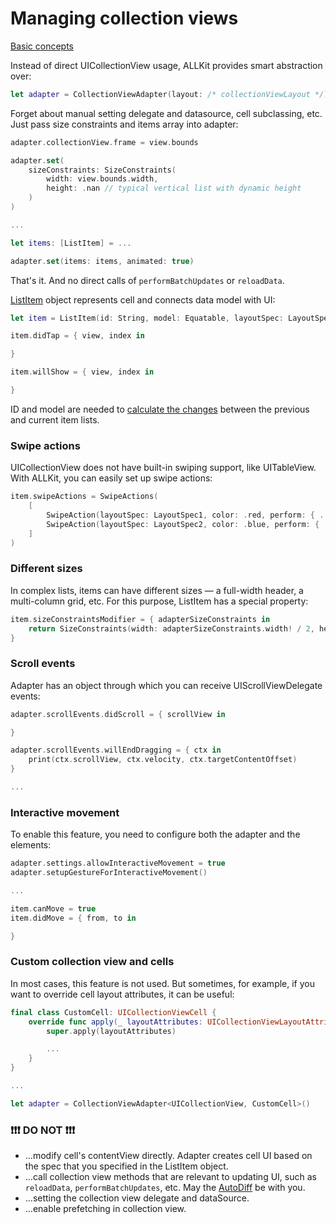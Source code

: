 # Managing collection views

[Basic concepts](basic_concepts.md)

Instead of direct UICollectionView usage, ALLKit provides smart abstraction over:

```swift
let adapter = CollectionViewAdapter(layout: /* collectionViewLayout */)
```

Forget about manual setting delegate and datasource, cell subclassing, etc. Just pass size constraints and items array into adapter:

```swift
adapter.collectionView.frame = view.bounds

adapter.set(
    sizeConstraints: SizeConstraints(
        width: view.bounds.width,
        height: .nan // typical vertical list with dynamic height
    )
)

...

let items: [ListItem] = ...

adapter.set(items: items, animated: true)
```

That's it. And no direct calls of `performBatchUpdates` or `reloadData`.

[ListItem](../Sources/ListKit/ListItem.swift) object represents cell and connects data model with UI:

```swift
let item = ListItem(id: String, model: Equatable, layoutSpec: LayoutSpec)

item.didTap = { view, index in

}

item.willShow = { view, index in

}
```

ID and model are needed to [calculate the changes](auto_diff.md) between the previous and current item lists.

### Swipe actions

UICollectionView does not have built-in swiping support, like UITableView. With ALLKit, you can easily set up swipe actions:

```swift
item.swipeActions = SwipeActions(
    [
        SwipeAction(layoutSpec: LayoutSpec1, color: .red, perform: { ... }),
        SwipeAction(layoutSpec: LayoutSpec2, color: .blue, perform: { ... })
    ]
)
```

### Different sizes

In complex lists, items can have different sizes — a full-width header, a multi-column grid, etc. For this purpose, ListItem has a special property:

```swift
item.sizeConstraintsModifier = { adapterSizeConstraints in
    return SizeConstraints(width: adapterSizeConstraints.width! / 2, height: .nan)
}
```

### Scroll events

Adapter has an object through which you can receive UIScrollViewDelegate events:

```swift
adapter.scrollEvents.didScroll = { scrollView in

}

adapter.scrollEvents.willEndDragging = { ctx in
    print(ctx.scrollView, ctx.velocity, ctx.targetContentOffset)
}

...
```

### Interactive movement

To enable this feature, you need to configure both the adapter and the elements:

```swift
adapter.settings.allowInteractiveMovement = true
adapter.setupGestureForInteractiveMovement()

...

item.canMove = true
item.didMove = { from, to in

}
```

### Custom collection view and cells

In most cases, this feature is not used. But sometimes, for example, if you want to override cell layout attributes, it can be useful:

```swift
final class CustomCell: UICollectionViewCell {
    override func apply(_ layoutAttributes: UICollectionViewLayoutAttributes) {
        super.apply(layoutAttributes)

        ...
    }
}

...

let adapter = CollectionViewAdapter<UICollectionView, CustomCell>()
```

### ❗️❗️❗️ DO NOT ❗️❗️❗️

* ...modify cell's contentView directly. Adapter creates cell UI based on the spec that you specified in the ListItem object.
* ...call collection view methods that are relevant to updating UI, such as `reloadData`, `performBatchUpdates`, etc. May the [AutoDiff](auto_diff.md) be with you.
* ...setting the collection view delegate and dataSource.
* ...enable prefetching in collection view.
